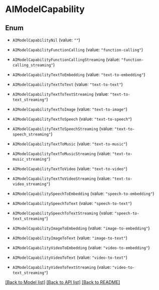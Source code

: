# AIModelCapability

## Enum


* `AIModelCapabilityNil` (value: `""`)

* `AIModelCapabilityFunctionCalling` (value: `"function-calling"`)

* `AIModelCapabilityFunctionCallingStreaming` (value: `"function-calling_streaming"`)

* `AIModelCapabilityTextToEmbedding` (value: `"text-to-embedding"`)

* `AIModelCapabilityTextToText` (value: `"text-to-text"`)

* `AIModelCapabilityTextToTextStreaming` (value: `"text-to-text_streaming"`)

* `AIModelCapabilityTextToImage` (value: `"text-to-image"`)

* `AIModelCapabilityTextToSpeech` (value: `"text-to-speech"`)

* `AIModelCapabilityTextToSpeechStreaming` (value: `"text-to-speech_streaming"`)

* `AIModelCapabilityTextToMusic` (value: `"text-to-music"`)

* `AIModelCapabilityTextToMusicStreaming` (value: `"text-to-music_streaming"`)

* `AIModelCapabilityTextToVideo` (value: `"text-to-video"`)

* `AIModelCapabilityTextToVideoStreaming` (value: `"text-to-video_streaming"`)

* `AIModelCapabilitySpeechToEmbedding` (value: `"speech-to-embedding"`)

* `AIModelCapabilitySpeechToText` (value: `"speech-to-text"`)

* `AIModelCapabilitySpeechToTextStreaming` (value: `"speech-to-text_streaming"`)

* `AIModelCapabilityImageToEmbedding` (value: `"image-to-embedding"`)

* `AIModelCapabilityImageToText` (value: `"image-to-text"`)

* `AIModelCapabilityVideoToEmbedding` (value: `"video-to-embedding"`)

* `AIModelCapabilityVideoToText` (value: `"video-to-text"`)

* `AIModelCapabilityVideoToTextStreaming` (value: `"video-to-text_streaming"`)


[[Back to Model list]](../README.md#documentation-for-models) [[Back to API list]](../README.md#documentation-for-api-endpoints) [[Back to README]](../README.md)


